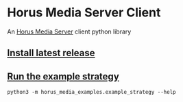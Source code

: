# Horus Media Server Client

An [Horus Media Server](https://horus.nu/horus-geo-suite/) client python library

## [Install latest release](https://github.com/horus-view-and-explore/horus-media-client/wiki/Install-latest-release)


## [Run the example strategy](https://github.com/horus-view-and-explore/horus-media-client/wiki/Example-strategy-tool)

```
python3 -m horus_media_examples.example_strategy --help
```
